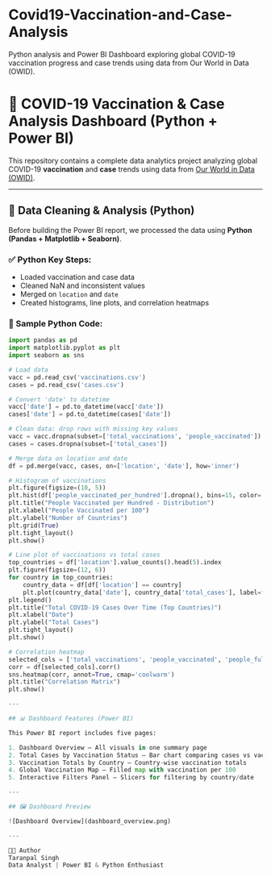 # Covid19-Vaccination-and-Case-Analysis
Python analysis and Power BI Dashboard exploring global COVID-19 vaccination progress and case trends using data from Our World in Data (OWID).
# 🦠 COVID-19 Vaccination & Case Analysis Dashboard (Python + Power BI)

This repository contains a complete data analytics project analyzing global COVID-19 **vaccination** and **case** trends using data from [Our World in Data (OWID)](https://ourworldindata.org/covid-vaccinations).

---

## 🐍 Data Cleaning & Analysis (Python)

Before building the Power BI report, we processed the data using **Python (Pandas + Matplotlib + Seaborn)**.

### ✅ Python Key Steps:
- Loaded vaccination and case data
- Cleaned NaN and inconsistent values
- Merged on `location` and `date`
- Created histograms, line plots, and correlation heatmaps

### 🧠 Sample Python Code:

```python
import pandas as pd
import matplotlib.pyplot as plt
import seaborn as sns

# Load data
vacc = pd.read_csv('vaccinations.csv')
cases = pd.read_csv('cases.csv')

# Convert 'date' to datetime
vacc['date'] = pd.to_datetime(vacc['date'])
cases['date'] = pd.to_datetime(cases['date'])

# Clean data: drop rows with missing key values
vacc = vacc.dropna(subset=['total_vaccinations', 'people_vaccinated'])
cases = cases.dropna(subset=['total_cases'])

# Merge data on location and date
df = pd.merge(vacc, cases, on=['location', 'date'], how='inner')

# Histogram of vaccinations
plt.figure(figsize=(10, 5))
plt.hist(df['people_vaccinated_per_hundred'].dropna(), bins=15, color='green', alpha=0.7)
plt.title("People Vaccinated per Hundred - Distribution")
plt.xlabel("People Vaccinated per 100")
plt.ylabel("Number of Countries")
plt.grid(True)
plt.tight_layout()
plt.show()

# Line plot of vaccinations vs total cases
top_countries = df['location'].value_counts().head(5).index
plt.figure(figsize=(12, 6))
for country in top_countries:
    country_data = df[df['location'] == country]
    plt.plot(country_data['date'], country_data['total_cases'], label=f'{country} Cases')
plt.legend()
plt.title("Total COVID-19 Cases Over Time (Top Countries)")
plt.xlabel("Date")
plt.ylabel("Total Cases")
plt.tight_layout()
plt.show()

# Correlation heatmap
selected_cols = ['total_vaccinations', 'people_vaccinated', 'people_fully_vaccinated', 'total_cases']
corr = df[selected_cols].corr()
sns.heatmap(corr, annot=True, cmap='coolwarm')
plt.title("Correlation Matrix")
plt.show()

---

## 📊 Dashboard Features (Power BI)

This Power BI report includes five pages:

1. Dashboard Overview – All visuals in one summary page  
2. Total Cases by Vaccination Status – Bar chart comparing cases vs vaccination  
3. Vaccination Totals by Country – Country-wise vaccination totals  
4. Global Vaccination Map – Filled map with vaccination per 100  
5. Interactive Filters Panel – Slicers for filtering by country/date

---

## 🖼️ Dashboard Preview

![Dashboard Overview](dashboard_overview.png)

---

🧑‍💻 Author
Taranpal Singh
Data Analyst | Power BI & Python Enthusiast
